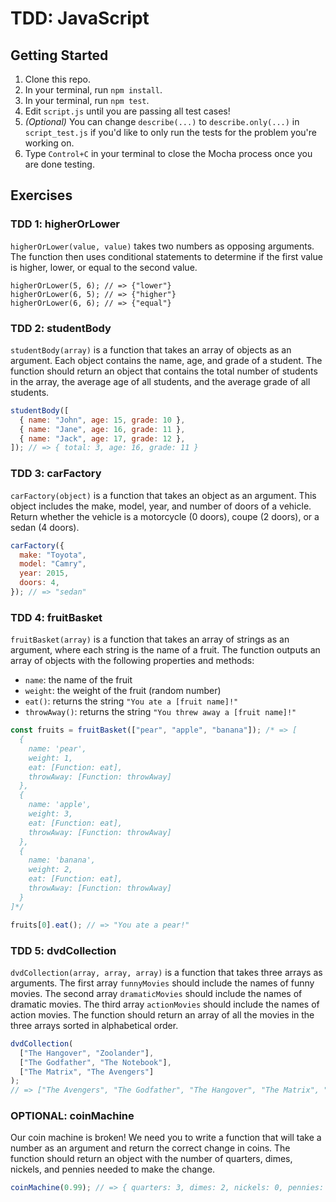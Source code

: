 # TDD: JavaScript

## Getting Started

1. Clone this repo.
2. In your terminal, run `npm install`.
3. In your terminal, run `npm test`.
4. Edit `script.js` until you are passing all test cases!
5. _(Optional)_ You can change `describe(...)` to `describe.only(...)` in `script_test.js` if you'd like to only run the tests for the problem you're working on.
6. Type `Control+C` in your terminal to close the Mocha process once you are done testing.

## Exercises

### TDD 1: higherOrLower

`higherOrLower(value, value)` takes two numbers as opposing arguments. The function then uses conditional statements to determine if the first value is higher, lower, or equal to the second value.

`higherOrLower(5, 6); // => {"lower"}`  
`higherOrLower(6, 5); // => {"higher"}`  
`higherOrLower(6, 6); // => {"equal"}`

### TDD 2: studentBody

`studentBody(array)` is a function that takes an array of objects as an argument. Each object contains the name, age, and grade of a student. The function should return an object that contains the total number of students in the array, the average age of all students, and the average grade of all students.

```js
studentBody([
  { name: "John", age: 15, grade: 10 },
  { name: "Jane", age: 16, grade: 11 },
  { name: "Jack", age: 17, grade: 12 },
]); // => { total: 3, age: 16, grade: 11 }
```

### TDD 3: carFactory

`carFactory(object)` is a function that takes an object as an argument. This object includes the make, model, year, and number of doors of a vehicle. Return whether the vehicle is a motorcycle (0 doors), coupe (2 doors), or a sedan (4 doors).

```js
carFactory({
  make: "Toyota",
  model: "Camry",
  year: 2015,
  doors: 4,
}); // => "sedan"
```

### TDD 4: fruitBasket

`fruitBasket(array)` is a function that takes an array of strings as an argument, where each string is the name of a fruit. The function outputs an array of objects with the following properties and methods:

- `name`: the name of the fruit
- `weight`: the weight of the fruit (random number)
- `eat()`: returns the string `"You ate a [fruit name]!"`
- `throwAway()`: returns the string `"You threw away a [fruit name]!"`

```js
const fruits = fruitBasket(["pear", "apple", "banana"]); /* => [
  {
    name: 'pear',
    weight: 1,
    eat: [Function: eat],
    throwAway: [Function: throwAway]
  },
  {
    name: 'apple',
    weight: 3,
    eat: [Function: eat],
    throwAway: [Function: throwAway]
  },
  {
    name: 'banana',
    weight: 2,
    eat: [Function: eat],
    throwAway: [Function: throwAway]
  }
]*/

fruits[0].eat(); // => "You ate a pear!"
```

### TDD 5: dvdCollection

`dvdCollection(array, array, array)` is a function that takes three arrays as arguments. The first array `funnyMovies` should include the names of funny movies. The second array `dramaticMovies` should include the names of dramatic movies. The third array `actionMovies` should include the names of action movies. The function should return an array of all the movies in the three arrays sorted in alphabetical order.

```js
dvdCollection(
  ["The Hangover", "Zoolander"],
  ["The Godfather", "The Notebook"],
  ["The Matrix", "The Avengers"]
);
// => ["The Avengers", "The Godfather", "The Hangover", "The Matrix", "The Notebook", "Zoolander"]
```

### OPTIONAL: coinMachine

Our coin machine is broken! We need you to write a function that will take a number as an argument and return the correct change in coins. The function should return an object with the number of quarters, dimes, nickels, and pennies needed to make the change.

```js
coinMachine(0.99); // => { quarters: 3, dimes: 2, nickels: 0, pennies: 4 }
```
